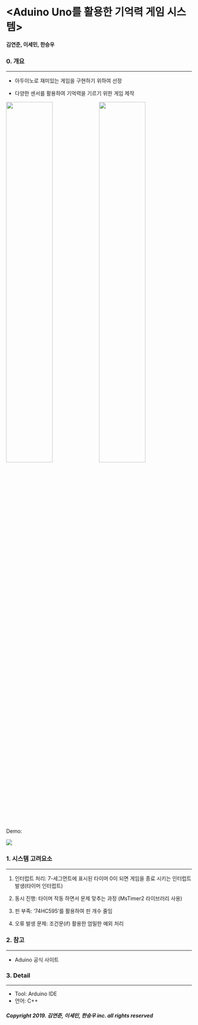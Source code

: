 # <Aduino Uno를 활용한 기억력 게임 시스템>

__김연준, 이세민, 한승우__

### 0. 개요
------------------------------
- 아두이노로 재미있는 게임을 구현하기 위하여 선정

- 다양한 센서를 활용하여 기억력을 기르기 위한 게임 제작

<img src="/images/슬라이드4.PNG" width="50%"><img src="/images/슬라이드5.PNG" width="50%">

Demo:

![](http://damien.pobel.fr/images/youtube-video-github.gif)

### 1. 시스템 고려요소
------------------------------
1. 인터럽트 처리: 7-세그먼트에 표시된 타이머 0이 되면 게임을 종료 시키는 인터럽트 발생(타이머 인터럽트)

2. 동시 진행: 타이머 작동 하면서 문제 맞추는 과정 (MsTimer2 라이브러리 사용)

3. 핀 부족: ‘74HC595’를 활용하여 핀 개수 줄임

4. 오류 발생 문제: 조건문(if) 활용한 엄밀한 예외 처리

### 2. 참고
------------------------------
 * Aduino 공식 사이트
 
### 3. Detail
------------------------------
 * Tool: Arduino IDE
 * 언어: C++
 

##### Copyright 2019. 김연준, 이세민, 한승우 inc. all rights reserved

